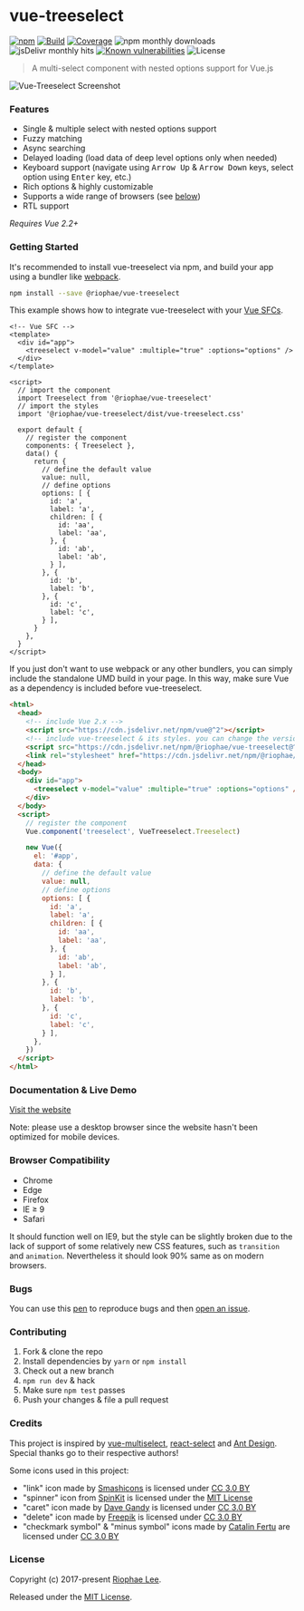 # vue-treeselect
[![npm](https://badgen.now.sh/npm/v/@riophae/vue-treeselect)](https://www.npmjs.com/package/@riophae/vue-treeselect) [![Build](https://badgen.now.sh/circleci/github/riophae/vue-treeselect)](https://circleci.com/gh/riophae/vue-treeselect/tree/master) [![Coverage](https://badgen.net/codecov/c/github/riophae/vue-treeselect)](https://codecov.io/gh/riophae/vue-treeselect?branch=master)
![npm monthly downloads](https://badgen.now.sh/npm/dm/@riophae/vue-treeselect)
![jsDelivr monthly hits](https://badgen.net/jsdelivr/hits/npm/@riophae/vue-treeselect) [![Known vulnerabilities](https://snyk.io/test/npm/@riophae/vue-treeselect/badge.svg)](https://snyk.io/test/npm/@riophae/vue-treeselect) ![License](https://badgen.net/github/license/riophae/vue-treeselect)

> A multi-select component with nested options support for Vue.js

![Vue-Treeselect Screenshot](https://raw.githubusercontent.com/riophae/vue-treeselect/master/screenshot.png)

### Features

- Single & multiple select with nested options support
- Fuzzy matching
- Async searching
- Delayed loading (load data of deep level options only when needed)
- Keyboard support (navigate using <kbd>Arrow Up</kbd> & <kbd>Arrow Down</kbd> keys, select option using <kbd>Enter</kbd> key, etc.)
- Rich options & highly customizable
- Supports a wide range of browsers (see [below](#browser-compatibility))
- RTL support

*Requires Vue 2.2+*

### Getting Started

It's recommended to install vue-treeselect via npm, and build your app using a bundler like [webpack](https://webpack.js.org/).

```bash
npm install --save @riophae/vue-treeselect
```

This example shows how to integrate vue-treeselect with your [Vue SFCs](https://vuejs.org/v2/guide/single-file-components.html).

```vue
<!-- Vue SFC -->
<template>
  <div id="app">
    <treeselect v-model="value" :multiple="true" :options="options" />
  </div>
</template>

<script>
  // import the component
  import Treeselect from '@riophae/vue-treeselect'
  // import the styles
  import '@riophae/vue-treeselect/dist/vue-treeselect.css'

  export default {
    // register the component
    components: { Treeselect },
    data() {
      return {
        // define the default value
        value: null,
        // define options
        options: [ {
          id: 'a',
          label: 'a',
          children: [ {
            id: 'aa',
            label: 'aa',
          }, {
            id: 'ab',
            label: 'ab',
          } ],
        }, {
          id: 'b',
          label: 'b',
        }, {
          id: 'c',
          label: 'c',
        } ],
      }
    },
  }
</script>
```

If you just don't want to use webpack or any other bundlers, you can simply include the standalone UMD build in your page. In this way, make sure Vue as a dependency is included before vue-treeselect.

```html
<html>
  <head>
    <!-- include Vue 2.x -->
    <script src="https://cdn.jsdelivr.net/npm/vue@^2"></script>
    <!-- include vue-treeselect & its styles. you can change the version tag to better suit your needs. -->
    <script src="https://cdn.jsdelivr.net/npm/@riophae/vue-treeselect@^0.3.0/dist/vue-treeselect.min.js"></script>
    <link rel="stylesheet" href="https://cdn.jsdelivr.net/npm/@riophae/vue-treeselect@^0.3.0/dist/vue-treeselect.min.css">
  </head>
  <body>
    <div id="app">
      <treeselect v-model="value" :multiple="true" :options="options" />
    </div>
  </body>
  <script>
    // register the component
    Vue.component('treeselect', VueTreeselect.Treeselect)

    new Vue({
      el: '#app',
      data: {
        // define the default value
        value: null,
        // define options
        options: [ {
          id: 'a',
          label: 'a',
          children: [ {
            id: 'aa',
            label: 'aa',
          }, {
            id: 'ab',
            label: 'ab',
          } ],
        }, {
          id: 'b',
          label: 'b',
        }, {
          id: 'c',
          label: 'c',
        } ],
      },
    })
  </script>
</html>
```

### Documentation & Live Demo

[Visit the website](https://vue-treeselect.js.org/)

Note: please use a desktop browser since the website hasn't been optimized for mobile devices.

### Browser Compatibility

- Chrome
- Edge
- Firefox
- IE ≥ 9
- Safari

It should function well on IE9, but the style can be slightly broken due to the lack of support of some relatively new CSS features, such as `transition` and `animation`. Nevertheless it should look 90% same as on modern browsers.

### Bugs

You can use this [pen](https://codepen.io/riophae/pen/MExgzP) to reproduce bugs and then [open an issue](https://github.com/riophae/vue-treeselect/issues/new).

### Contributing

1. Fork & clone the repo
2. Install dependencies by `yarn` or `npm install`
3. Check out a new branch
4. `npm run dev` & hack
5. Make sure `npm test` passes
6. Push your changes & file a pull request

### Credits

This project is inspired by [vue-multiselect](https://github.com/monterail/vue-multiselect), [react-select](https://github.com/JedWatson/react-select) and [Ant Design](https://github.com/ant-design/ant-design/). Special thanks go to their respective authors!

Some icons used in this project:

  - "link" icon made by [Smashicons](https://www.flaticon.com/authors/smashicons) is licensed under [CC 3.0 BY](https://creativecommons.org/licenses/by/3.0/)
  - "spinner" icon from [SpinKit](https://github.com/tobiasahlin/SpinKit) is licensed under the [MIT License](https://github.com/tobiasahlin/SpinKit/blob/master/LICENSE)
  - "caret" icon made by [Dave Gandy](https://www.flaticon.com/authors/dave-gandy) is licensed under [CC 3.0 BY](https://creativecommons.org/licenses/by/3.0/)
  - "delete" icon made by [Freepik](https://www.flaticon.com/authors/freepik) is licensed under [CC 3.0 BY](https://creativecommons.org/licenses/by/3.0/)
  - "checkmark symbol" & "minus symbol" icons made by [Catalin Fertu](https://www.flaticon.com/authors/catalin-fertu) are licensed under [CC 3.0 BY](https://creativecommons.org/licenses/by/3.0/)

### License

Copyright (c) 2017-present [Riophae Lee](https://github.com/riophae).

Released under the [MIT License](https://github.com/riophae/vue-treeselect/blob/master/LICENSE).
